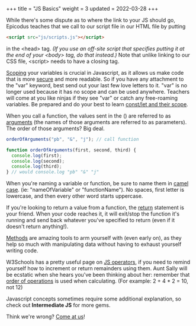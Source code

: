 +++
title = "JS Basics"
weight = 3
updated = 2022-03-28
+++

While there's some dispute as to where the link to your JS should go, Epicodus
teaches that we call to our script file in our HTML file by putting
```html
<script src="js/scripts.js"></script>
  ```
in the &lt;head&gt; tag. *(If you use an off-site script that specifies
putting it at the end of your &lt;body&gt; tag, do that instead.)* Note that
unlike linking to our CSS file, &lt;script&gt; needs to have a closing tag.

[Scoping](https://www.w3schools.com/js/js_scope.asp) your variables is crucial
in Javascript, as it allows us make code that is more
[secure](https://medium.com/@gemma.stiles/understanding-scope-in-javascript-40ab3763c2f8)
and more readable. So if you have any attachment to the "var" keyword, best send
out your last few love letters to it. "var" is no longer used because it has no
scope and can be used anywhere. Teachers will come at you like ninjas if they
see "var" or catch any free-roaming variables. Be prepared and do your best to
learn [const/let and their
scope](https://www.geeksforgeeks.org/difference-between-var-let-and-const-keywords-in-javascript/).

When you call a function, the values sent in the () are referred to as
[arguments](https://www.w3schools.com/js/js_function_parameters.asp) (the names
of those arguments are referred to as parameters). The order of those arguments?
Big deal.

```js
orderOfArguments("pb", "&", "j"); // call function

function orderOfArguments(first, second, third) {
  console.log(first);
  console.log(second);
  console.log(third);
} // would console.log "pb" "&" "j"
```

When you're naming a variable or function, be sure to name them in [camel
case](https://techterms.com/definition/camelcase). (ie: "nameOfVariable" or
"functionName"). No spaces, first letter is lowercase, and then every other word
starts uppercase. 

If you're looking to return a value from a function, the
[return](https://developer.mozilla.org/en-US/docs/Web/JavaScript/Reference/Statements/return)
statement is your friend. When your code reaches it, it will exit/stop the
function it's running and send back whatever you've specified to return (even if
it doesn't return anything!).

[Methods](@/javascript/methods.md) are amazing tools to arm yourself with (even
early on), as they help so much with manipulating data without having to exhaust
yourself writing code.

W3Schools has a pretty useful page on [JS
operators](https://www.w3schools.com/js/js_operators.asp), if you need to remind
yourself how to increment or return remainders using them. Aunt Sally will be
ecstatic when she hears you've been thinking about her: remember that [order of
operations](https://www.mathsisfun.com/operation-order-pemdas.html) is used when
calculating. (For example: 2 + 4 * 2 = 10, not 12)

Javascript concepts sometimes require some additional explanation, so check out **Intermediate JS** for more gems. 

Think we're wrong? [Come at us](@/contributing/issues.md)!